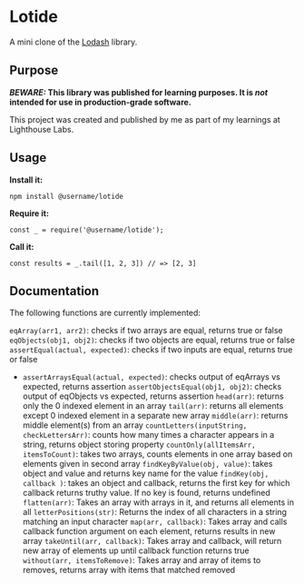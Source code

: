 # Lotide

A mini clone of the [Lodash](https://lodash.com) library.

## Purpose

**_BEWARE:_ This library was published for learning purposes. It is _not_ intended for use in production-grade software.**

This project was created and published by me as part of my learnings at Lighthouse Labs. 

## Usage

**Install it:**

`npm install @username/lotide`

**Require it:**

`const _ = require('@username/lotide');`

**Call it:**

`const results = _.tail([1, 2, 3]) // => [2, 3]`

## Documentation

The following functions are currently implemented:


  `eqArray(arr1, arr2)`: checks if two arrays are equal, returns true or false
  `eqObjects(obj1, obj2)`: checks if two objects are equal, returns true or false
  `assertEqual(actual, expected)`: checks if two inputs are equal, returns true or false
* `assertArraysEqual(actual, expected)`: checks output of eqArrays vs expected, returns assertion
  `assertObjectsEqual(obj1, obj2)`: checks output of eqObjects vs expected, returns assertion
  `head(arr)`: returns only the 0 indexed element in an array
  `tail(arr)`: returns all elements except 0 indexed element in a separate new array
  `middle(arr)`: returns middle element(s) from an array
  `countLetters(inputString, checkLettersArr)`: counts how many times a character appears in a string, returns object storing property
  `countOnly(allItemsArr, itemsToCount)`: takes two arrays, counts elements in one array based on elements given in second array
  `findKeyByValue(obj, value)`: takes object and value and returns key name for the value
  `findKey(obj, callback )`: takes an object and callback, returns the first key for which callback returns truthy value. If no key is found, returns undefined
  `flatten(arr)`: Takes an array with arrays in it, and returns all elements in all 
  `letterPositions(str)`: Returns the index of all characters in a string matching an input character
  `map(arr, callback)`: Takes array and calls callback function argument on each element, returns results in new array
  `takeUntil(arr, callback)`: Takes array and callback, will return new array of elements up until callback function returns true
  `without(arr, itemsToRemove)`: Takes array and array of items to removes, returns array with items that matched removed


  
